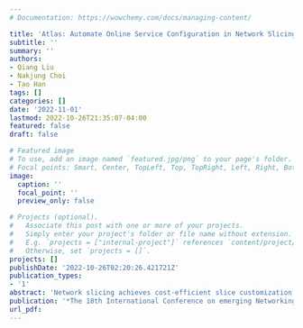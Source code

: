 ```yaml
---
# Documentation: https://wowchemy.com/docs/managing-content/

title: 'Atlas: Automate Online Service Configuration in Network Slicing'
subtitle: ''
summary: ''
authors:
- Qiang Liu
- Nakjung Choi
- Tao Han
tags: []
categories: []
date: '2022-11-01'
lastmod: 2022-10-26T21:35:07-04:00
featured: false
draft: false

# Featured image
# To use, add an image named `featured.jpg/png` to your page's folder.
# Focal points: Smart, Center, TopLeft, Top, TopRight, Left, Right, BottomLeft, Bottom, BottomRight.
image:
  caption: ''
  focal_point: ''
  preview_only: false

# Projects (optional).
#   Associate this post with one or more of your projects.
#   Simply enter your project's folder or file name without extension.
#   E.g. `projects = ["internal-project"]` references `content/project/deep-learning/index.md`.
#   Otherwise, set `projects = []`.
projects: []
publishDate: '2022-10-26T02:20:26.421721Z'
publication_types:
- '1'
abstract: 'Network slicing achieves cost-efficient slice customization to support heterogeneous applications and services. Configuring cross-domain resources to end-to-end slices based on service-level agreements, however, is challenging, due to the complicated underlying correlations and the simulation-to-reality discrepancy between simulators and real networks. In this paper, we propose Atlas, an online network slicing system, which automates the service configuration of slices via safe and sample-efficient learn-to-configure approaches in three interrelated stages. First, we design a learning-based simulator to reduce the sim-to-real discrepancy, which is accomplished by a new parameter searching method based on Bayesian optimization. Second, we offline train the policy in the augmented simulator via a novel offline algorithm with a Bayesian neural network and parallel Thompson sampling. Third, we online learn the policy in real networks with a novel online algorithm with safe exploration and Gaussian process regression. We implement Atlas on an end-to-end network prototype based on OpenAirInterface RAN, OpenDayLight SDN transport, OpenAir-CN core network, and Docker-based edge server. Experimental results show that, compared to state-of-the-art solutions, Atlas achieves 63.9% and 85.7% regret reduction on resource usage and slice quality of experience during the online learning stage, respectively.'
publication: '*The 18th International Conference on emerging Networking EXperiments and Technologies (ACM CoNEXT)*'
url_pdf: 
---
```



